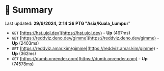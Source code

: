 # 📖 Summary
Last updated: **29/9/2024, 2:14:36 PTG "Asia/Kuala_Lumpur"**

- `GET` [https://hst.ujol.dev](https://hst.ujol.dev) - **Up** (497ms)
- `GET` [https://reddviz.deno.dev/gimme](https://reddviz.deno.dev/gimme) - **Up** (2403ms)
- `GET` [https://reddviz.amar.kim/gimme](https://reddviz.amar.kim/gimme) - **Up** (362ms)
- `GET` [https://dumb.onrender.com](https://dumb.onrender.com) - **Up** (74578ms)
